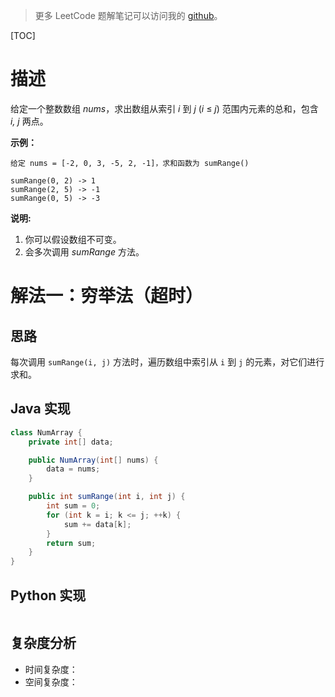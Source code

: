 > 更多 LeetCode 题解笔记可以访问我的 [github](https://github.com/Genpeng/play-with-leetcode)。

[TOC]

# 描述

给定一个整数数组  *nums*，求出数组从索引 *i* 到 *j*  (*i* ≤ *j*) 范围内元素的总和，包含 *i,  j* 两点。

**示例：**

```
给定 nums = [-2, 0, 3, -5, 2, -1]，求和函数为 sumRange()

sumRange(0, 2) -> 1
sumRange(2, 5) -> -1
sumRange(0, 5) -> -3
```

**说明:**

1. 你可以假设数组不可变。
2. 会多次调用 *sumRange* 方法。

# 解法一：穷举法（超时）

## 思路

每次调用 `sumRange(i, j)` 方法时，遍历数组中索引从 `i` 到 `j` 的元素，对它们进行求和。

## Java 实现

```java
class NumArray {
    private int[] data;

    public NumArray(int[] nums) {
        data = nums;
    }

    public int sumRange(int i, int j) {
        int sum = 0;
        for (int k = i; k <= j; ++k) {
            sum += data[k];
        }
        return sum;
    }
}
```

## Python 实现

```python

```

## 复杂度分析

- 时间复杂度：
- 空间复杂度：


